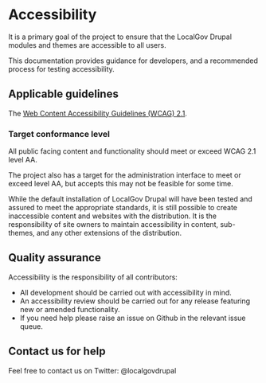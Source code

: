 # Accessibility
It is a primary goal of the project to ensure that the LocalGov Drupal modules and themes are accessible to all users.

This documentation provides guidance for developers, and a recommended process for testing accessibility.

## Applicable guidelines
The [Web Content Accessibility Guidelines (WCAG) 2.1](https://www.w3.org/TR/WCAG21/).

### Target conformance level
All public facing content and functionality should meet or exceed WCAG 2.1 level AA.

The project also has a target for the administration interface to meet or exceed level AA, but accepts this may not be feasible for some time.

While the default installation of LocalGov Drupal will have been tested and assured to meet the appropriate standards, it is still possible to create inaccessible content and websites with the distribution. It is the responsibility of site owners to maintain accessibility in content, sub-themes, and any other extensions of the distribution.

## Quality assurance
Accessibility is the responsibility of all contributors:
- All development should be carried out with accessibility in mind.
- An accessibility review should be carried out for any release featuring new or amended functionality.
- If you need help please raise an issue on Github in the relevant issue queue.

## Contact us for help
Feel free to contact us on Twitter: @localgovdrupal
